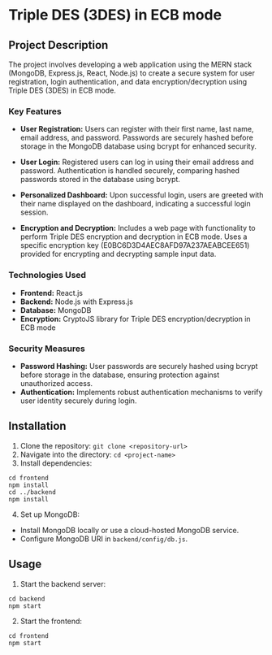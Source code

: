 #  Triple DES (3DES) in ECB mode

## Project Description

The project involves developing a web application using the MERN stack (MongoDB, Express.js, React, Node.js) to create a secure system for user registration, login authentication, and data encryption/decryption using Triple DES (3DES) in ECB mode.

### Key Features

- **User Registration:**
  Users can register with their first name, last name, email address, and password.
  Passwords are securely hashed before storage in the MongoDB database using bcrypt for enhanced security.

- **User Login:**
  Registered users can log in using their email address and password.
  Authentication is handled securely, comparing hashed passwords stored in the database using bcrypt.

- **Personalized Dashboard:**
  Upon successful login, users are greeted with their name displayed on the dashboard, indicating a successful login session.

- **Encryption and Decryption:**
  Includes a web page with functionality to perform Triple DES encryption and decryption in ECB mode.
  Uses a specific encryption key (E0BC6D3D4AEC8AFD97A237AEABCEE651) provided for encrypting and decrypting sample input data.

### Technologies Used

- **Frontend:** React.js
- **Backend:** Node.js with Express.js
- **Database:** MongoDB
- **Encryption:** CryptoJS library for Triple DES encryption/decryption in ECB mode

### Security Measures

- **Password Hashing:** User passwords are securely hashed using bcrypt before storage in the database, ensuring protection against unauthorized access.
- **Authentication:** Implements robust authentication mechanisms to verify user identity securely during login.

## Installation

1. Clone the repository: `git clone <repository-url>`
2. Navigate into the directory: `cd <project-name>`
3. Install dependencies:

```
cd frontend
npm install
cd ../backend
npm install
```

4. Set up MongoDB:
- Install MongoDB locally or use a cloud-hosted MongoDB service.
- Configure MongoDB URI in `backend/config/db.js`.

## Usage

1. Start the backend server:

```
cd backend
npm start
```
2. Start the frontend:
```
cd frontend
npm start
```